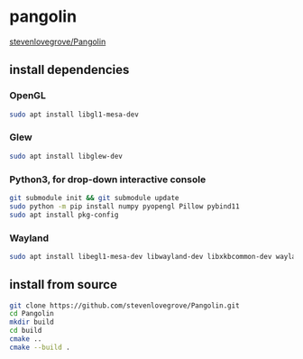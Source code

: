 # pangolin
[stevenlovegrove/Pangolin](https://github.com/stevenlovegrove/Pangolin)

## install dependencies
### OpenGL

```sh
sudo apt install libgl1-mesa-dev
```

### Glew

```sh
sudo apt install libglew-dev
```

### Python3, for drop-down interactive console

```sh
git submodule init && git submodule update
sudo python -m pip install numpy pyopengl Pillow pybind11
sudo apt install pkg-config
```

### Wayland

```sh
sudo apt install libegl1-mesa-dev libwayland-dev libxkbcommon-dev wayland-protocols
```

## install from source

```sh
git clone https://github.com/stevenlovegrove/Pangolin.git
cd Pangolin
mkdir build
cd build
cmake ..
cmake --build .
```
